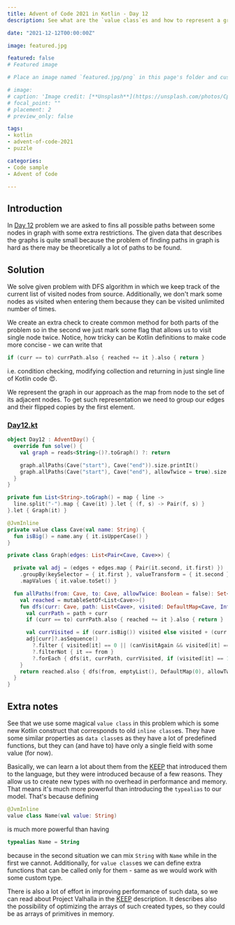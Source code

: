 ```yaml
---
title: Advent of Code 2021 in Kotlin - Day 12
description: See what are the `value class`es and how to represent a graph structure in Kotlin.

date: "2021-12-12T00:00:00Z"

image: featured.jpg

featured: false
# Featured image

# Place an image named `featured.jpg/png` in this page's folder and customize its options here.

# image:
# caption: 'Image credit: [**Unsplash**](https://unsplash.com/photos/CpkOjOcXdUY)'
# focal_point: ""
# placement: 2
# preview_only: false

tags:
- kotlin
- advent-of-code-2021
- puzzle

categories:
- Code sample
- Advent of Code

---
```


## Introduction

In [Day 12](https://adventofcode.com/2021/day/12) problem we are asked to fins all possible paths between
some nodes in graph with some extra restrictions. The given data that describes the graphs is quite small
because the problem of finding paths in graph is hard as there may be theoretically a lot of paths to be found.

## Solution

We solve given problem with DFS algorithm in which we keep track of the current list of visited nodes from
source. Additionally, we don't mark some nodes as visited when entering them because they can be visited
unlimited number of times.

We create an extra check to create common method for both parts of the problem so in the second we
just mark some flag that allows us to visit single node twice. Notice, how tricky can be Kotlin definitions
to make code more concise - we can write that
```kotlin
if (curr == to) currPath.also { reached += it }.also { return }
```
i.e. condition checking, modifying collection and returning in just single line of Kotlin code 😍.

We represent the graph in our approach as the map from node to the set of its adjacent nodes. To get such
representation we need to group our edges and their flipped copies by the first element.

### [Day12.kt](https://github.com/avan1235/advent-of-code-2021/blob/master/src/main/kotlin/Day12.kt)
```kotlin
object Day12 : AdventDay() {
  override fun solve() {
    val graph = reads<String>()?.toGraph() ?: return

    graph.allPaths(Cave("start"), Cave("end")).size.printIt()
    graph.allPaths(Cave("start"), Cave("end"), allowTwice = true).size.printIt()
  }
}

private fun List<String>.toGraph() = map { line ->
  line.split("-").map { Cave(it) }.let { (f, s) -> Pair(f, s) }
}.let { Graph(it) }

@JvmInline
private value class Cave(val name: String) {
  fun isBig() = name.any { it.isUpperCase() }
}

private class Graph(edges: List<Pair<Cave, Cave>>) {

  private val adj = (edges + edges.map { Pair(it.second, it.first) })
    .groupBy(keySelector = { it.first }, valueTransform = { it.second })
    .mapValues { it.value.toSet() }

  fun allPaths(from: Cave, to: Cave, allowTwice: Boolean = false): Set<List<Cave>> {
    val reached = mutableSetOf<List<Cave>>()
    fun dfs(curr: Cave, path: List<Cave>, visited: DefaultMap<Cave, Int>, canVisitAgain: Boolean) {
      val currPath = path + curr
      if (curr == to) currPath.also { reached += it }.also { return }

      val currVisited = if (curr.isBig()) visited else visited + (curr to visited[curr] + 1)
      adj[curr]?.asSequence()
        ?.filter { visited[it] == 0 || (canVisitAgain && visited[it] == 1) }
        ?.filterNot { it == from }
        ?.forEach { dfs(it, currPath, currVisited, if (visited[it] == 1) false else canVisitAgain) }
    }
    return reached.also { dfs(from, emptyList(), DefaultMap(0), allowTwice) }
  }
}
```

## Extra notes

See that we use some magical `value class` in this problem which is some new Kotlin construct that corresponds
to old `inline class`es. They have some similar properties as `data class`es as they have a lot of predefined
functions, but they can (and have to) have only a single field with some value (for now).

Basically, we can learn a lot about them from the [KEEP](https://github.com/Kotlin/KEEP/blob/master/notes/value-classes.md)
that introduced them to the language, but they were introduced because of a few reasons. They allow us
to create new types with no overhead in performance and memory. That means it's much more powerful than
introducing the `typealias` to our model. That's because defining
```kotlin
@JvmInline
value class Name(val value: String)
```
is much more powerful than having
```kotlin
typealias Name = String
```
because in the second situation we can mix `String` with `Name` while in the first we cannot.
Additionally, for `value class`es we can define extra functions that can be called only for them -
same as we would work with some custom type.

There is also a lot of effort in improving performance of such data, so we can read about Project
Valhalla in the [KEEP](https://github.com/Kotlin/KEEP/blob/master/notes/value-classes.md) description.
It describes also the possibility of optimizing the arrays of such created types, so they could be
as arrays of primitives in memory.

